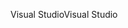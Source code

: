 <span data-ttu-id="87dac-101">Visual Studio</span><span class="sxs-lookup"><span data-stu-id="87dac-101">Visual Studio</span></span>